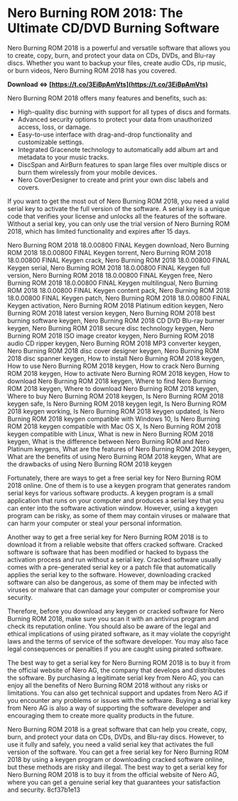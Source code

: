 # Nero Burning ROM 2018: The Ultimate CD/DVD Burning Software
 
Nero Burning ROM 2018 is a powerful and versatile software that allows you to create, copy, burn, and protect your data on CDs, DVDs, and Blu-ray discs. Whether you want to backup your files, create audio CDs, rip music, or burn videos, Nero Burning ROM 2018 has you covered.
 
**Download ⇔ [https://t.co/3EiBpAmVts](https://t.co/3EiBpAmVts)**


 
Nero Burning ROM 2018 offers many features and benefits, such as:
 
- High-quality disc burning with support for all types of discs and formats.
- Advanced security options to protect your data from unauthorized access, loss, or damage.
- Easy-to-use interface with drag-and-drop functionality and customizable settings.
- Integrated Gracenote technology to automatically add album art and metadata to your music tracks.
- DiscSpan and AirBurn features to span large files over multiple discs or burn them wirelessly from your mobile devices.
- Nero CoverDesigner to create and print your own disc labels and covers.

If you want to get the most out of Nero Burning ROM 2018, you need a valid serial key to activate the full version of the software. A serial key is a unique code that verifies your license and unlocks all the features of the software. Without a serial key, you can only use the trial version of Nero Burning ROM 2018, which has limited functionality and expires after 15 days.
 
Nero Burning ROM 2018 18.0.00800 FINAL Keygen download,  Nero Burning ROM 2018 18.0.00800 FINAL Keygen torrent,  Nero Burning ROM 2018 18.0.00800 FINAL Keygen crack,  Nero Burning ROM 2018 18.0.00800 FINAL Keygen serial,  Nero Burning ROM 2018 18.0.00800 FINAL Keygen full version,  Nero Burning ROM 2018 18.0.00800 FINAL Keygen free,  Nero Burning ROM 2018 18.0.00800 FINAL Keygen multilingual,  Nero Burning ROM 2018 18.0.00800 FINAL Keygen content pack,  Nero Burning ROM 2018 18.0.00800 FINAL Keygen patch,  Nero Burning ROM 2018 18.0.00800 FINAL Keygen activation,  Nero Burning ROM 2018 Platinum edition keygen,  Nero Burning ROM 2018 latest version keygen,  Nero Burning ROM 2018 best burning software keygen,  Nero Burning ROM 2018 CD DVD Blu-ray burner keygen,  Nero Burning ROM 2018 secure disc technology keygen,  Nero Burning ROM 2018 ISO image creator keygen,  Nero Burning ROM 2018 audio CD ripper keygen,  Nero Burning ROM 2018 MP3 converter keygen,  Nero Burning ROM 2018 disc cover designer keygen,  Nero Burning ROM 2018 disc spanner keygen,  How to install Nero Burning ROM 2018 keygen,  How to use Nero Burning ROM 2018 keygen,  How to crack Nero Burning ROM 2018 keygen,  How to activate Nero Burning ROM 2018 keygen,  How to download Nero Burning ROM 2018 keygen,  Where to find Nero Burning ROM 2018 keygen,  Where to download Nero Burning ROM 2018 keygen,  Where to buy Nero Burning ROM 2018 keygen,  Is Nero Burning ROM 2018 keygen safe,  Is Nero Burning ROM 2018 keygen legit,  Is Nero Burning ROM 2018 keygen working,  Is Nero Burning ROM 2018 keygen updated,  Is Nero Burning ROM 2018 keygen compatible with Windows 10,  Is Nero Burning ROM 2018 keygen compatible with Mac OS X,  Is Nero Burning ROM 2018 keygen compatible with Linux,  What is new in Nero Burning ROM 2018 keygen,  What is the difference between Nero Burning ROM and Nero Platinum keygens,  What are the features of Nero Burning ROM 2018 keygen,  What are the benefits of using Nero Burning ROM 2018 keygen,  What are the drawbacks of using Nero Burning ROM 2018 keygen
 
Fortunately, there are ways to get a free serial key for Nero Burning ROM 2018 online. One of them is to use a keygen program that generates random serial keys for various software products. A keygen program is a small application that runs on your computer and produces a serial key that you can enter into the software activation window. However, using a keygen program can be risky, as some of them may contain viruses or malware that can harm your computer or steal your personal information.
 
Another way to get a free serial key for Nero Burning ROM 2018 is to download it from a reliable website that offers cracked software. Cracked software is software that has been modified or hacked to bypass the activation process and run without a serial key. Cracked software usually comes with a pre-generated serial key or a patch file that automatically applies the serial key to the software. However, downloading cracked software can also be dangerous, as some of them may be infected with viruses or malware that can damage your computer or compromise your security.
 
Therefore, before you download any keygen or cracked software for Nero Burning ROM 2018, make sure you scan it with an antivirus program and check its reputation online. You should also be aware of the legal and ethical implications of using pirated software, as it may violate the copyright laws and the terms of service of the software developer. You may also face legal consequences or penalties if you are caught using pirated software.
 
The best way to get a serial key for Nero Burning ROM 2018 is to buy it from the official website of Nero AG, the company that develops and distributes the software. By purchasing a legitimate serial key from Nero AG, you can enjoy all the benefits of Nero Burning ROM 2018 without any risks or limitations. You can also get technical support and updates from Nero AG if you encounter any problems or issues with the software. Buying a serial key from Nero AG is also a way of supporting the software developer and encouraging them to create more quality products in the future.
 
Nero Burning ROM 2018 is a great software that can help you create, copy, burn, and protect your data on CDs, DVDs, and Blu-ray discs. However, to use it fully and safely, you need a valid serial key that activates the full version of the software. You can get a free serial key for Nero Burning ROM 2018 by using a keygen program or downloading cracked software online, but these methods are risky and illegal. The best way to get a serial key for Nero Burning ROM 2018 is to buy it from the official website of Nero AG, where you can get a genuine serial key that guarantees your satisfaction and security.
 8cf37b1e13
 
